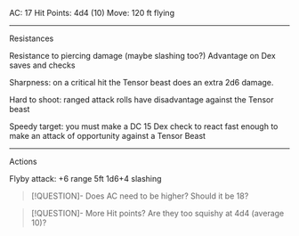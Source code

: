 AC: 17
Hit Points: 4d4 (10)
Move: 120 ft flying

---
Resistances

Resistance to piercing damage (maybe slashing too?)
Advantage on Dex saves and checks

Sharpness: on a critical hit the Tensor beast does an extra 2d6 damage.

Hard to shoot: ranged attack rolls have disadvantage against the Tensor beast

Speedy target: you must make a DC 15 Dex check to react fast enough to make an attack of opportunity against a Tensor Beast

---
Actions

Flyby attack: +6 range 5ft 1d6+4 slashing

> [!QUESTION]- Does AC need to be higher?
> Should it be 18?

> [!QUESTION]- More Hit points?
> Are they too squishy at 4d4 (average 10)?